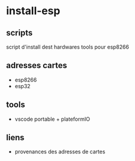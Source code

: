 # install-esp

## scripts
script d'install dest hardwares tools pour esp8266

## adresses cartes
  + esp8266
  + esp32

## tools
  + vscode portable + plateformIO

## liens
  + provenances des adresses de cartes 
